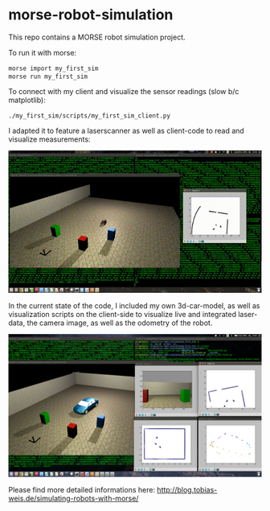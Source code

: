 # morse-robot-simulation
This repo contains a MORSE robot simulation project.

To run it with morse:

    morse import my_first_sim
    morse run my_first_sim

To connect with my client and visualize the sensor readings (slow b/c matplotlib):

    ./my_first_sim/scripts/my_first_sim_client.py

I adapted it to feature a laserscanner as well as client-code to read and visualize measurements:

![Simulation and LaserScanner visualization](second_sim.gif)

In the current state of the code, I included my own 3d-car-model,
as well as visualization scripts on the client-side to visualize live and integrated laser-data,
the camera image, as well as the odometry of the robot.

![Simulation, camera image and laser](screenshot_w_laser.png)

Please find more detailed informations here: http://blog.tobias-weis.de/simulating-robots-with-morse/
